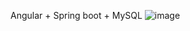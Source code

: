 Angular + Spring boot + MySQL
![image](https://github.com/nvttoan/project1_hust/assets/96952153/1a957684-ac2b-49ea-8fab-85e6dbbf711c)
